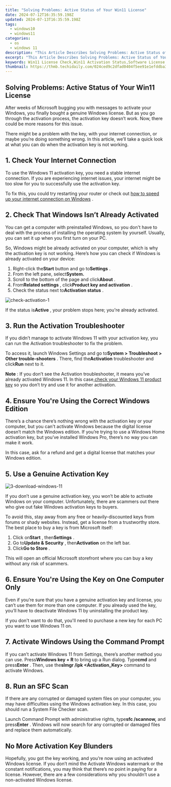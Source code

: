 ```yaml
---
title: "Solving Problems: Active Status of Your Win11 License"
date: 2024-07-12T16:35:59.198Z
updated: 2024-07-13T16:35:59.198Z
tags:
  - windows10
  - windows11
categories:
  - os
  - windows 11
description: "This Article Describes Solving Problems: Active Status of Your Win11 License"
excerpt: "This Article Describes Solving Problems: Active Status of Your Win11 License"
keywords: Win11 License Check,Win11 Activation Status,Software License Verification,Windows Update Compliance,PC License Validity,Operating System Activation,OS Licensing Active
thumbnail: https://thmb.techidaily.com/024ced9c2dfad0404f5ee91e1efddba3dce2978ade3e359fc80cf8eaccdc84ab.jpg
---
```


## Solving Problems: Active Status of Your Win11 License

 After weeks of Microsoft bugging you with messages to activate your Windows, you finally bought a genuine Windows license. But as you go through the activation process, the activation key doesn’t work. Now, there could be more reasons for this issue.

 There might be a problem with the key, with your internet connection, or maybe you’re doing something wrong. In this article, we’ll take a quick look at what you can do when the activation key is not working.

## 1\. Check Your Internet Connection

 To use the Windows 11 activation key, you need a stable internet connection. If you are experiencing internet issues, your internet might be too slow for you to successfully use the activation key.

 To fix this, you could try restarting your router or check out [how to speed up your internet connection on Windows](https://www.makeuseof.com/tag/fix-internet-speed-windows-tweaks/) .

## 2\. Check That Windows Isn’t Already Activated

 You can get a computer with preinstalled Windows, so you don't have to deal with the process of installing the operating system by yourself. Usually, you can set it up when you first turn on your PC.

 So, Windows might be already activated on your computer, which is why the activation key is not working. Here’s how you can check if Windows is already activated on your device:

1. Right-click the**Start** button and go to**Settings** .
2. From the left pane, select**System.**
3. Scroll to the bottom of the page and click**About** .
4. From**Related settings** , click**Product key and activation** .
5. Check the status next to**Activation status** .

![check-activation-1](https://static1.makeuseofimages.com/wordpress/wp-content/uploads/2022/11/check-activation-1.jpg)

 If the status is**Active** , your problem stops here; you're already activated.

## 3\. Run the Activation Troubleshooter

 If you didn’t manage to activate Windows 11 with your activation key, you can run the Activation troubleshooter to fix the problem.

 To access it, launch Windows Settings and go to**System > Troubleshoot > Other trouble-shooters** . There, find the**Activation** troubleshooter and click**Run** next to it.

**Note** : If you don’t see the Activation troubleshooter, it means you’ve already activated Windows 11\. In this case,[check your Windows 11 product key](https://www.makeuseof.com/windows-11-find-product-key/) so you don’t try and use it for another activation.

## 4\. Ensure You're Using the Correct Windows Edition

 There’s a chance there’s nothing wrong with the activation key or your computer, but you can't activate Windows because the digital license doesn’t match the Windows edition. If you’re trying to use a Windows Home activation key, but you’ve installed Windows Pro, there’s no way you can make it work.

 In this case, ask for a refund and get a digital license that matches your Windows edition.

## 5\. Use a Genuine Activation Key
![3-download-windows-11](https://static1.makeuseofimages.com/wordpress/wp-content/uploads/2022/07/3-download-windows-11.jpg)

 If you don’t use a genuine activation key, you won’t be able to activate Windows on your computer. Unfortunately, there are scammers out there who give out fake Windows activation keys to buyers.

 To avoid this, stay away from any free or heavily-discounted keys from forums or shady websites. Instead, get a license from a trustworthy store. The best place to buy a key is from Microsoft itself:

1. Click on**Start** , then**Settings** .
2. Go to**Update & Security** , then**Activation** on the left bar.
3. Click**Go to Store** .

 This will open an official Microsoft storefront where you can buy a key without any risk of scammers.

## 6\. Ensure You're Using the Key on One Computer Only

 Even if you’re sure that you have a genuine activation key and license, you can’t use them for more than one computer. If you already used the key, you’ll have to deactivate Windows 11 by uninstalling the product key.

 If you don't want to do that, you'll need to purchase a new key for each PC you want to use Windows 11 on.

## 7\. Activate Windows Using the Command Prompt

 If you can’t activate Windows 11 from Settings, there’s another method you can use. Press**Windows key + R** to bring up a Run dialog. Type**cmd** and press**Enter** . Then, use the**slmgr /ipk <Activation\_Key>** command to activate Windows.

## 8\. Run an SFC Scan

 If there are any corrupted or damaged system files on your computer, you may have difficulties using the Windows activation key. In this case, you should run a System File Checker scan.

 Launch Command Prompt with administrative rights, type**sfc /scannow,** and press**Enter** . Windows will now search for any corrupted or damaged files and replace them automatically.

## No More Activation Key Blunders

 Hopefully, you got the key working, and you’re now using an activated Windows license. If you don’t mind the Activate Windows watermark or the constant notifications, you may think that there’s no point in paying for a license. However, there are a few considerations why you shouldn’t use a non-activated Windows license.


<ins class="adsbygoogle"
     style="display:block"
     data-ad-format="autorelaxed"
     data-ad-client="ca-pub-7571918770474297"
     data-ad-slot="1223367746"></ins>



<ins class="adsbygoogle"
     style="display:block"
     data-ad-client="ca-pub-7571918770474297"
     data-ad-slot="8358498916"
     data-ad-format="auto"
     data-full-width-responsive="true"></ins>




